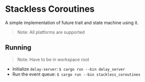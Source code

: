 # Stackless Coroutines

A simple implementation of future trait and state machine using it.

> Note: All platforms are supported

## Running

> Note: Have to be in workspace root

- Initialize `delay-server`: `$ cargo run --bin delay_server`
- Run the event queue: `$ cargo run --bin stackless_coroutines`